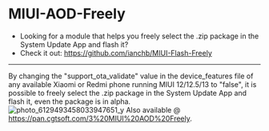 # MIUI-AOD-Freely

- Looking for a module that helps you freely select the .zip package in the System Update App and flash it?  
- Check it out: <https://github.com/ianchb/MIUI-Flash-Freely>  
--------


By changing the "support_ota_validate" value in the device_features file of any available Xiaomi or Redmi phone running MIUI 12/12.5/13 to "false", it is possible to freely select the .zip package in the System Update App and flash it, even the package is in alpha.  
![photo_6129493458033947651_y](https://user-images.githubusercontent.com/45872450/190305155-3178d0f5-ca5f-42bd-88f8-15ef6f0fd4e9.jpg)
Also available @ <https://pan.cgtsoft.com/3%20MIUI%20AOD%20Freely>.  
